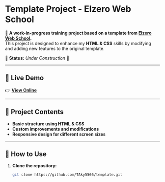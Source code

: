 # Template Project - Elzero Web School

📌 **A work-in-progress training project based on a template from [Elzero Web School](https://www.youtube.com/@ElzeroWebSchool).**  
This project is designed to enhance my **HTML & CSS** skills by modifying and adding new features to the original template.

🚧 **Status:** _Under Construction_ 🚧  

---

## 🔗 Live Demo  
👉 **[View Online](https://taky5566.github.io/template/)**  

---

## 📂 Project Contents  
- **Basic structure using HTML & CSS**  
- **Custom improvements and modifications**  
- **Responsive design for different screen sizes**  

---

## 🚀 How to Use  
1. **Clone the repository:**  
   ```bash
   git clone https://github.com/TAky5566/template.git

